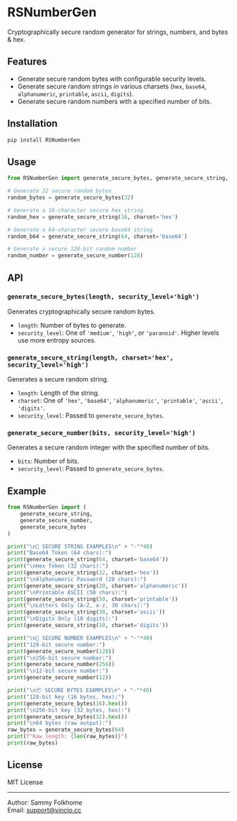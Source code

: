 # RSNumberGen

Cryptographically secure random generator for strings, numbers, and bytes & hex.

## Features

- Generate secure random bytes with configurable security levels.
- Generate secure random strings in various charsets (`hex`, `base64`, `alphanumeric`, `printable`, `ascii`, `digits`).
- Generate secure random numbers with a specified number of bits.

## Installation

```sh
pip install RSNumberGen
```

## Usage

```python
from RSNumberGen import generate_secure_bytes, generate_secure_string, generate_secure_number

# Generate 32 secure random bytes
random_bytes = generate_secure_bytes(32)

# Generate a 16-character secure hex string
random_hex = generate_secure_string(16, charset='hex')

# Generate a 64-character secure base64 string
random_b64 = generate_secure_string(64, charset='base64')

# Generate a secure 128-bit random number
random_number = generate_secure_number(128)
```

## API

### `generate_secure_bytes(length, security_level='high')`

Generates cryptographically secure random bytes.

- `length`: Number of bytes to generate.
- `security_level`: One of `'medium'`, `'high'`, or `'paranoid'`. Higher levels use more entropy sources.

### `generate_secure_string(length, charset='hex', security_level='high')`

Generates a secure random string.

- `length`: Length of the string.
- `charset`: One of `'hex'`, `'base64'`, `'alphanumeric'`, `'printable'`, `'ascii'`, `'digits'`.
- `security_level`: Passed to `generate_secure_bytes`.

### `generate_secure_number(bits, security_level='high')`

Generates a secure random integer with the specified number of bits.

- `bits`: Number of bits.
- `security_level`: Passed to `generate_secure_bytes`.

## Example

```python
from RSNumberGen import (
    generate_secure_string,
    generate_secure_number,
    generate_secure_bytes
)

print("\n🔐 SECURE STRING EXAMPLES\n" + "-"*40)
print("Base64 Token (64 chars):")
print(generate_secure_string(64, charset='base64'))
print("\nHex Token (32 chars):")
print(generate_secure_string(32, charset='hex'))
print("\nAlphanumeric Password (20 chars):")
print(generate_secure_string(20, charset='alphanumeric'))
print("\nPrintable ASCII (50 chars):")
print(generate_secure_string(50, charset='printable'))
print("\nLetters Only (A-Z, a-z, 30 chars):")
print(generate_secure_string(30, charset='ascii'))
print("\nDigits Only (10 digits):")
print(generate_secure_string(10, charset='digits'))

print("\n🔢 SECURE NUMBER EXAMPLES\n" + "-"*40)
print("128-bit secure number:")
print(generate_secure_number(128))
print("\n256-bit secure number:")
print(generate_secure_number(256))
print("\n12-bit secure number:")
print(generate_secure_number(12))

print("\n📦 SECURE BYTES EXAMPLES\n" + "-"*40)
print("128-bit key (16 bytes, hex):")
print(generate_secure_bytes(16).hex())
print("\n256-bit key (32 bytes, hex):")
print(generate_secure_bytes(32).hex())
print("\n64 bytes (raw output):")
raw_bytes = generate_secure_bytes(64)
print(f"Raw length: {len(raw_bytes)}")
print(raw_bytes)
```

## License

MIT License

---

Author: Sammy Folkhome  
Email: support@vincio.cc
